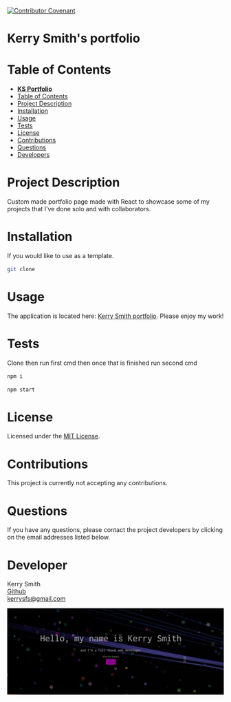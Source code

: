 [![Contributor Covenant](https://img.shields.io/badge/Contributor%20Covenant-v2.0%20adopted-ff69b4.svg)](https://www.contributor-covenant.org/version/2/0/code_of_conduct/)

# **Kerry Smith's portfolio**

# Table of Contents

- [**KS Portfolio**](#portfolio)
- [Table of Contents](#table-of-contents)
- [Project Description](#project-description)
- [Installation](#installation)
- [Usage](#usage)
- [Tests](#tests)
- [License](#license)
- [Contributions](#contributions)
- [Questions](#questions)
- [Developers](#developers)

# Project Description

Custom made portfolio page made with React to showcase some of my projects that I've done solo and with collaborators. 

# Installation

If you would like to use as a template.

```sh 
git clone
```

# Usage

The application is located here: [Kerry Smith portfolio](https://portfolio-kerry-smith.herokuapp.com/portfolio/). Please enjoy my work!

# Tests

Clone then run first cmd then once that is finished run second cmd 

```sh 
npm i
```
```sh 
npm start
```

# License

Licensed under the [MIT License](https://spdx.org/licenses/MIT.html).

# Contributions

This project is currently not accepting any contributions.

# Questions

If you have any questions, please contact the project developers by clicking on the email addresses listed below.

# Developer



Kerry Smith  
[Github](https://github.com/Kerry-Jr)  
<kerrysfs@gmail.com>



![ss1](./src/assets/KSportfolio.PNG)
